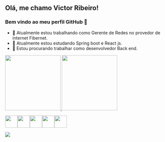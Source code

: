 ## Olá, me chamo Victor Ribeiro! 
### Bem vindo ao meu perfil GitHub 👋



- 🔭 Atualmente estou trabalhando como Gerente de Redes no provedor de internet Fibernet.
- 🌱 Atualmente estou estudando Spring boot e React js.
- 👯 Estou procurando trabalhar como desenvolvedor Back end.


<div>
<a href="https://https://github.com/victtorribeiro">
<img height="180em" src="https://github-readme-stats.vercel.app/api?username=victtorribeiro&show_icons=true&theme=dracula&include_all_commits=true&count_private=true"/>
<img height="180em" src="https://github-readme-stats.vercel.app/api/top-langs/?username=victtorribeiro&layout=compact&langs_count=7&theme=dracula"/>
</div>

<img src="https://cdn.jsdelivr.net/gh/devicons/devicon/icons/java/java-original.svg" width="40" height="40"/><img src="https://cdn.jsdelivr.net/gh/devicons/devicon/icons/javascript/javascript-plain.svg" widh="40" height="40" /><img src="https://cdn.jsdelivr.net/gh/devicons/devicon/icons/react/react-original.svg" widh="40" height="40" /><img src="https://cdn.jsdelivr.net/gh/devicons/devicon/icons/html5/html5-original.svg" widh="40" height="40" /><img src="https://cdn.jsdelivr.net/gh/devicons/devicon/icons/css3/css3-original.svg" widh="40" height="40" />


<div>
<a href="https://www.linkedin.com/in/victor-ribeiro-282528bb/" target="_blank"><img src="https://img.shields.io/badge/-LinkedIn-%230077B5?style=for-the-badge&logo=linkedin&logoColor=white" target="_blank"></a>   
</div>
